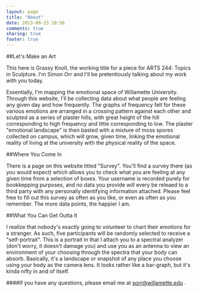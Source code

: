 ```yaml
---
layout: page
title: "About"
date: 2013-09-23 18:56
comments: true
sharing: true
footer: true
---
```


##Let's Make an Art

This here is Grassy Knoll, the working title for a piece for ARTS 244: Topics in Sculpture. I'm Simon Orr and I'll be pretentiously talking about my work with you today.

Essentially, I'm mapping the emotional space of Willamette University. Through this website, I'll be collecting data about what people are feeling any given day and how frequently. The graphs of frequency felt for these various emotions are arranged in a crossing pattern against each other and sculpted as a series of plaster hills, with great height of the hill corresponding to high frequency and little corresponding to low. The plaster "emotional landscape" is then basted with a mixture of moss spores collected on campus, which will grow, given time, linking the emotional reality of living at the university with the physical reality of the space.

##Where You Come In

There is a page on this website titled "Survey". You'll find a survey there (as you would expect) which allows you to check what you are feeling at any given time from a selection of boxes. Your username is recorded purely for bookkepping purposes, and no data you provide will every be releaed to a third party with any personally identifying information attached. Please feel free to fill out this survey as often as you like, or even as often as you remember. The more data points, the happier I am.

##What You Can Get Outta It

I realize that nobody's exactly going to volunteer to chart their emotions for a stranger. As such, five participants will be randomly selected to receive a "self-portrait". This is a portrait in that I attach you to a spectral analyzer (don't worry, it doesn't damage you) and use you as an antenna to view an environment of your choosing through the spectra that your body can absorb. Basically, it's a landscape or snapshot of any place you choose using your body as the camera lens. It looks rather like a bar-graph, but it's kinda nifty in and of itself.

####If you have any questions, please email me at <a href="mailto:sorr@willamette.edu">sorr@willamette.edu</a> .
